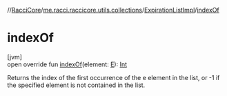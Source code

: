 //[RacciCore](../../../index.md)/[me.racci.raccicore.utils.collections](../index.md)/[ExpirationListImpl](index.md)/[indexOf](index-of.md)

# indexOf

[jvm]\
open override fun [indexOf](index-of.md)(element: [E](index.md)): [Int](https://kotlinlang.org/api/latest/jvm/stdlib/kotlin/-int/index.html)

Returns the index of the first occurrence of the e element in the list, or -1 if the specified element is not contained in the list.
